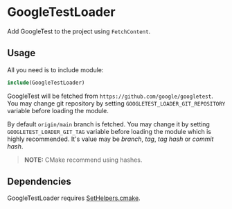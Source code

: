 # GoogleTestLoader #

Add GoogleTest to the project using `FetchContent`.


## Usage ##

All you need is to include module:

```cmake
include(GoogleTestLoader)
```

GoogleTest will be fetched from `https://github.com/google/googletest`.
You may change git repository by setting `GOOGLETEST_LOADER_GIT_REPOSITORY`
variable before loading the module.

By default `origin/main` branch is fetched.
You may change it by setting `GOOGLETEST_LOADER_GIT_TAG` variable
before loading the module which is highly recommended.
It's value may be *branch*, *tag*, *tag hash* or *commit hash*.

> **NOTE:** CMake recommend using hashes.


## Dependencies ##

GoogleTestLoader requires [SetHelpers.cmake](SetHelpers.md).
